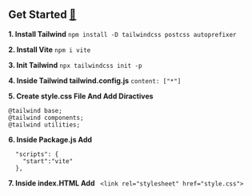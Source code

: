 ## Get Started [🔗](https://tailwindcss.com/docs/installation/using-postcss)

**1. Install Tailwind**
```npm install -D tailwindcss postcss autoprefixer```

**2. Install Vite** 
```npm i vite```

**3. Init Tailwind** 
```npx tailwindcss init -p```

**4. Inside Tailwind tailwind.config.js** 
``` content: ["*"] ```

**5. Create style.css File And Add Diractives** 
```
@tailwind base;
@tailwind components;
@tailwind utilities;
```

**6. Inside Package.js Add** 
``` 
  "scripts": { 
    "start":"vite"
  },
```

**7. Inside index.HTML Add** 
``` <link rel="stylesheet" href="style.css">```